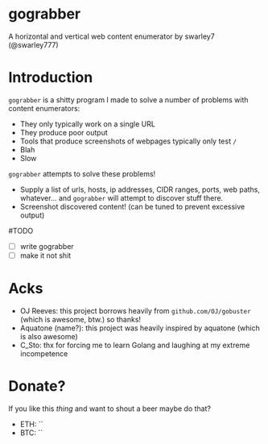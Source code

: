 # gograbber
A horizontal and vertical web content enumerator by swarley7 (@swarley777)

# Introduction

`gograbber` is a shitty program I made to solve a number of problems with content enumerators:
 - They only typically work on a single URL
 - They produce poor output
 - Tools that produce screenshots of webpages typically only test `/`
 - Blah
 - Slow

`gograbber` attempts to solve these problems!
- Supply a list of urls, hosts, ip addresses, CIDR ranges, ports, web paths, whatever... and `gograbber` will attempt to discover stuff there.
- Screenshot discovered content! (can be tuned to prevent excessive output)

#TODO

- [ ] write gograbber
- [ ] make it not shit

# Acks

- OJ Reeves: this project borrows heavily from `github.com/OJ/gobuster` (which is awesome, btw.) so thanks!
- Aquatone (name?): this project was heavily inspired by aquatone (which is also awesome)
- C_Sto: thx for forcing me to learn Golang and laughing at my extreme incompetence

# Donate?

If you like this *thing* and want to shout a beer maybe do that?
- ETH: ``
- BTC: ``